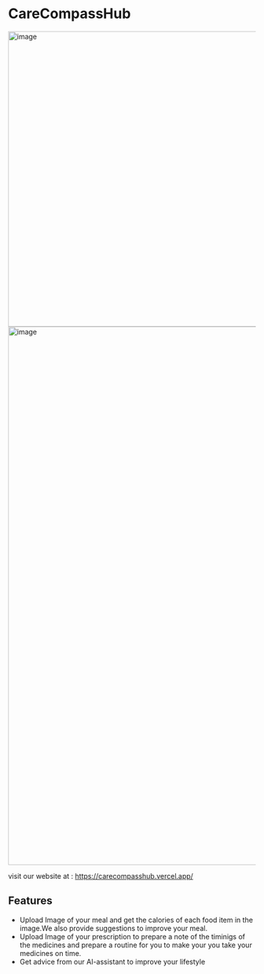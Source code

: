 # CareCompassHub

<img width="1200" height="600" alt="image" src="https://github.com/Hemant2A2/haxplore-proglopers/assets/137528221/003a8c9d-f79d-4a78-b6ed-295b25c454e6">
<img width="1094" alt="image" src="https://github.com/Hemant2A2/haxplore-proglopers/assets/137528221/c1ee1294-2ebf-4778-af30-f515957744cc">

visit our website at : https://carecompasshub.vercel.app/

## Features
* Upload Image of your meal and get the calories of each food item in the image.We also provide suggestions to improve your meal.
* Upload Image of your prescription to prepare a note of the timinigs of the medicines and prepare a routine for you to make your you take your medicines on time.
* Get advice from our AI-assistant to improve your lifestyle

